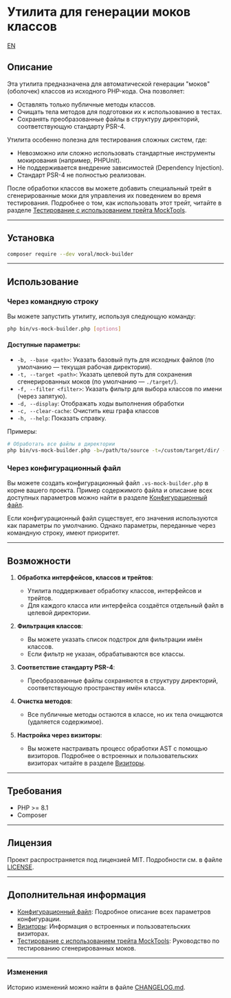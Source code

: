 # Утилита для генерации моков классов

[EN](README.md)

## Описание

Эта утилита предназначена для автоматической генерации "моков" (оболочек) классов из исходного PHP-кода. Она позволяет:

- Оставлять только публичные методы классов.
- Очищать тела методов для подготовки их к использованию в тестах.
- Сохранять преобразованные файлы в структуру директорий, соответствующую стандарту PSR-4.

Утилита особенно полезна для тестирования сложных систем, где:

- Невозможно или сложно использовать стандартные инструменты мокирования (например, PHPUnit).
- Не поддерживается внедрение зависимостей (Dependency Injection).
- Стандарт PSR-4 не полностью реализован.

После обработки классов вы можете добавить специальный трейт в сгенерированные моки для управления их поведением во
время тестирования. Подробнее о том, как использовать этот трейт, читайте в
разделе [Тестирование с использованием трейта MockTools](doc/testing.ru.md).

---

## Установка

```bash
composer require --dev voral/mock-builder
```

---

## Использование

### Через командную строку

Вы можете запустить утилиту, используя следующую команду:

```bash
php bin/vs-mock-builder.php [options]
```

#### Доступные параметры:

- `-b, --base <path>`: Указать базовый путь для исходных файлов (по умолчанию — текущая рабочая директория).
- `-t, --target <path>`: Указать целевой путь для сохранения сгенерированных моков (по умолчанию — `./target/`).
- `-f, --filter <filter>`: Указать фильтр для выбора классов по имени (через запятую).
- `-d, --display`: Отображать ходы выполнения обработки
- `-c, --clear-cache`: Очистить кеш графа классов
- `-h, --help`: Показать справку.

Примеры:

```bash
# Обработать все файлы в директории
php bin/vs-mock-builder.php -b=/path/to/source -t=/custom/target/dir/ -f=Controller
```

### Через конфигурационный файл

Вы можете создать конфигурационный файл `.vs-mock-builder.php` в корне вашего проекта. Пример содержимого файла и
описание всех доступных параметров можно найти в разделе [Конфигурационный файл](doc/config.ru.md).

Если конфигурационный файл существует, его значения используются как параметры по умолчанию. Однако параметры,
переданные через командную строку, имеют приоритет.

---

## Возможности

1. **Обработка интерфейсов, классов и трейтов**:
    - Утилита поддерживает обработку классов, интерфейсов и трейтов.
    - Для каждого класса или интерфейса создаётся отдельный файл в целевой директории.

2. **Фильтрация классов**:
    - Вы можете указать список подстрок для фильтрации имён классов.
    - Если фильтр не указан, обрабатываются все классы.

3. **Соответствие стандарту PSR-4**:
    - Преобразованные файлы сохраняются в структуру директорий, соответствующую пространству имён класса.

4. **Очистка методов**:
    - Все публичные методы остаются в классе, но их тела очищаются (удаляется содержимое).

5. **Настройка через визиторы**:
    - Вы можете настраивать процесс обработки AST с помощью визиторов. Подробнее о встроенных и пользовательских
      визиторах читайте в разделе [Визиторы](doc/visitor.ru.md).

---

## Требования

- PHP >= 8.1
- Composer

---

## Лицензия

Проект распространяется под лицензией MIT. Подробности см. в файле [LICENSE](LICENSE).

---

## Дополнительная информация

- [Конфигурационный файл](doc/config.ru.md): Подробное описание всех параметров конфигурации.
- [Визиторы](doc/visitor.ru.md): Информация о встроенных и пользовательских визиторах.
- [Тестирование с использованием трейта MockTools](doc/testing.ru.md): Руководство по тестированию сгенерированных
  моков.

---

### Изменения

Историю изменений можно найти в файле [CHANGELOG.md](CHANGELOG.md).